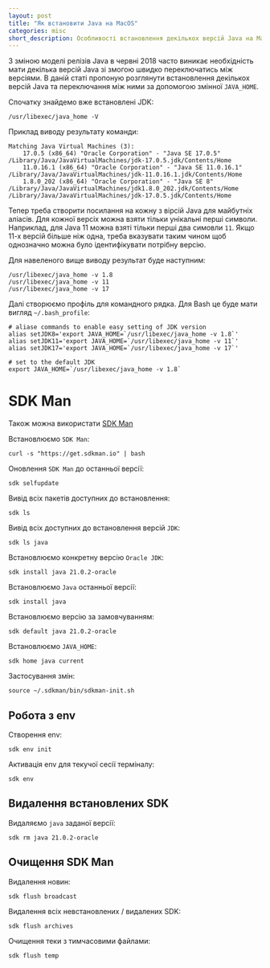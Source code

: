 ```yaml
---
layout: post
title: "Як встановити Java на MacOS"
categories: misc
short_description: Особливості встановлення декількох версій Java на MacOS.
---
```


З зміною моделі релізів Java в червні 2018 часто виникає необхідність мати декілька версій Java зі змогою швидко переключатись між версіями. В даній статі пропоную розглянути встановлення декількох версій Java та переключання між ними за допомогою змінної `JAVA_HOME`.

Спочатку знайдемо вже встановлені JDK:
``` shell
/usr/libexec/java_home -V
```

Приклад виводу результату команди:
``` shell
Matching Java Virtual Machines (3):
    17.0.5 (x86_64) "Oracle Corporation" - "Java SE 17.0.5" /Library/Java/JavaVirtualMachines/jdk-17.0.5.jdk/Contents/Home
    11.0.16.1 (x86_64) "Oracle Corporation" - "Java SE 11.0.16.1" /Library/Java/JavaVirtualMachines/jdk-11.0.16.1.jdk/Contents/Home
    1.8.0_202 (x86_64) "Oracle Corporation" - "Java SE 8" /Library/Java/JavaVirtualMachines/jdk1.8.0_202.jdk/Contents/Home
/Library/Java/JavaVirtualMachines/jdk-17.0.5.jdk/Contents/Home
```

Тепер треба створити посилання на кожну з вірсій Java для майбутніх аліасів. Для кожної версіх можна взяти тільки унікальні перші символи. Наприклад, для Java 11 можна взяті тільки перші два симовли `11`. Якщо 11-х версій більше ніж одна, треба вказувати таким чином щоб однозначно можна було ідентифікувати потрібну версію.

Для навеленого вище виводу результат буде наступним:
``` shell
/usr/libexec/java_home -v 1.8
/usr/libexec/java_home -v 11
/usr/libexec/java_home -v 17
```

Далі створюємо профіль для командного рядка. Для Bash це буде мати вигляд `~/.bash_profile`: 
``` shell
# aliase commands to enable easy setting of JDK version
alias setJDK8='export JAVA_HOME=`/usr/libexec/java_home -v 1.8`'
alias setJDK11='export JAVA_HOME=`/usr/libexec/java_home -v 11`'
alias setJDK17='export JAVA_HOME=`/usr/libexec/java_home -v 17`'

# set to the default JDK
export JAVA_HOME=`/usr/libexec/java_home -v 1.8`
```
# SDK Man

Також можна використати [SDK Man](https://sdkman.io/)

Встановлюємо `SDK Man`:
``` shell
curl -s "https://get.sdkman.io" | bash
```

Оновлення `SDK Man` до останньої версії:
``` shell
sdk selfupdate
```

Вивід всіх пакетів доступних до встановлення:
``` shell
sdk ls
```

Вивід всіх доступних до встановлення версій `JDK`:
``` shell
sdk ls java
```

Встановлюємо конкретну версію `Oracle JDK`:
``` shell
sdk install java 21.0.2-oracle
```

Встановлюємо `Java` останньої версії:
``` shell
sdk install java
```

Встановлюємо версію за замовчуванням:
``` shell
sdk default java 21.0.2-oracle
```

Встановлюємо `JAVA_HOME`:
``` shell
sdk home java current
```

Застосування змін:
``` shell
source ~/.sdkman/bin/sdkman-init.sh
```

## Робота з env

Створення env:
``` shell
sdk env init
```

Активація env для текучої сесії терміналу:
``` shell
sdk env
```

## Видалення встановлених SDK

Видаляємо `java` заданої версії:
``` shell
sdk rm java 21.0.2-oracle
```

## Очищення SDK Man

Видалення новин:
``` shell
sdk flush broadcast
```

Видалення всіх невстановлених / видалених SDK:
``` shell
sdk flush archives
```

Очищення теки з тимчасовими файлами:
``` shell
sdk flush temp
```
